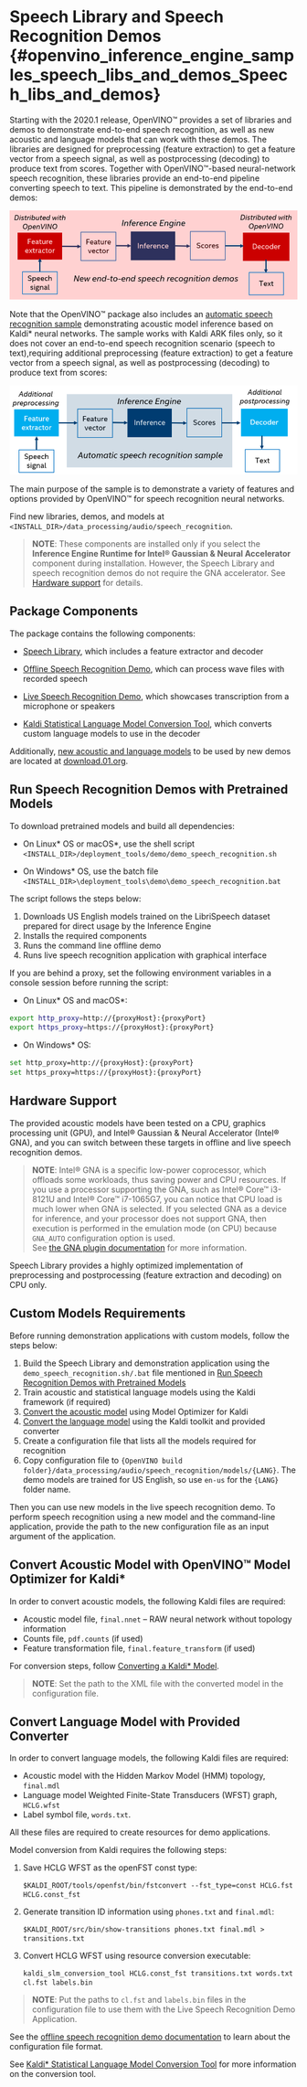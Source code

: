 # Speech Library and Speech Recognition Demos {#openvino_inference_engine_samples_speech_libs_and_demos_Speech_libs_and_demos}

Starting with the 2020.1 release, OpenVINO&trade; provides a set of libraries and demos to demonstrate end-to-end
speech recognition, as well as new acoustic and language models that can work with these demos.
The libraries are designed for preprocessing (feature extraction) to get a feature vector from a speech signal, as well
as postprocessing (decoding) to produce text from scores. Together with OpenVINO&trade;-based neural-network speech recognition,
these libraries provide an end-to-end pipeline converting speech to text. This pipeline is demonstrated by the
end-to-end demos:

![](img/new_speech_demos.png)

Note that the OpenVINO&trade; package also includes an [automatic speech recognition sample](../speech_sample/README.md) demonstrating acoustic model inference based on Kaldi\* neural networks. The sample works with Kaldi ARK files only, so it does not cover an end-to-end speech recognition scenario (speech to text),requiring additional preprocessing (feature extraction) to get a feature vector from a speech signal, as well as postprocessing (decoding) to produce text from scores:

![](img/speech_sample.png)

The main purpose of the sample is to demonstrate a variety of features and options provided by OpenVINO&trade;
for speech recognition neural networks.

Find new libraries, demos, and models at `<INSTALL_DIR>/data_processing/audio/speech_recognition`.

> **NOTE**: These components are installed only if you select the **Inference Engine Runtime for Intel&reg; Gaussian & Neural Accelerator** component during installation. However, the Speech Library and speech recognition demos do not require the GNA accelerator. See <a href="#hardware-support">Hardware support</a> for details.

## Package Components

The package contains the following components:

* [Speech Library](Speech_library.md), which includes a feature extractor and decoder

* [Offline Speech Recognition Demo](Offline_speech_recognition_demo.md), which can process wave files with recorded speech

* [Live Speech Recognition Demo](Live_speech_recognition_demo.md), which showcases transcription from a microphone or speakers

* [Kaldi Statistical Language Model Conversion Tool](Kaldi_SLM_conversion_tool.md), which converts custom language models to use in the decoder

Additionally, [new acoustic and language models](http://download.01.org/opencv/2020/openvinotoolkit/2020.1/models_contrib/speech/kaldi/librispeech_s5/) to be used by new demos are located at [download.01.org](https://01.org/).

## <a name="run-demos">Run Speech Recognition Demos with Pretrained Models</a>

To download pretrained models and build all dependencies:

* On Linux* OS or macOS*, use the shell script `<INSTALL_DIR>/deployment_tools/demo/demo_speech_recognition.sh`

* On Windows* OS, use the batch file `<INSTALL_DIR>\deployment_tools\demo\demo_speech_recognition.bat`

The script follows the steps below:

  1. Downloads US English models trained on the LibriSpeech dataset prepared for direct usage by the Inference Engine
  2. Installs the required components
  3. Runs the command line offline demo
  4. Runs live speech recognition application with graphical interface

If you are behind a proxy, set the following environment variables in a console session before running the script:

* On Linux* OS and macOS*:

```sh
export http_proxy=http://{proxyHost}:{proxyPort}
export https_proxy=https://{proxyHost}:{proxyPort}
```

* On Windows* OS:

```sh
set http_proxy=http://{proxyHost}:{proxyPort}
set https_proxy=https://{proxyHost}:{proxyPort}
```

## <a name="hardware-support">Hardware Support</a>

The provided acoustic models have been tested on a CPU, graphics processing unit (GPU), and Intel&reg; Gaussian & Neural Accelerator (Intel&reg; GNA), and you can switch between these targets in offline and live speech recognition demos.  

> **NOTE**: Intel&reg; GNA is a specific low-power coprocessor, which offloads some workloads, thus saving power and CPU resources. If you use a processor supporting the GNA, such as Intel&reg; Core&trade; i3-8121U and Intel&reg; Core&trade; i7-1065G7, you can notice that CPU load is much lower when GNA is selected. If you selected GNA as a device for inference, and your processor does not support GNA, then execution is performed in the emulation mode (on CPU) because `GNA_AUTO` configuration option is used.   
> See [the GNA plugin documentation](https://docs.openvinotoolkit.org/latest/_docs_IE_DG_supported_plugins_GNA.html) for more information.

Speech Library provides a highly optimized implementation of preprocessing and postprocessing (feature extraction and decoding) on CPU only.

## Custom Models Requirements

Before running demonstration applications with custom models, follow the steps below:

1. Build the Speech Library and demonstration application using the `demo_speech_recognition.sh/.bat` file mentioned in <a href="#run-demos">Run Speech Recognition Demos with Pretrained Models</a>
2. Train acoustic and statistical language models using the Kaldi framework (if required)
3. [Convert the acoustic model](../../../docs/MO_DG/prepare_model/convert_model/Convert_Model_From_Kaldi.md) using Model Optimizer for Kaldi
4. [Convert the language model](Kaldi_SLM_conversion_tool.md) using the Kaldi toolkit and provided converter
5. Create a configuration file that lists all the models required for recognition
6. Copy configuration file to `{OpenVINO build folder}/data_processing/audio/speech_recognition/models/{LANG}`. The demo models are trained for US English, so use `en-us` for the `{LANG}` folder name.

Then you can use new models in the live speech recognition demo.
To perform speech recognition using a new model and the command-line application, provide the path to the new configuration file as an input argument of the application.

## Convert Acoustic Model with OpenVINO&trade; Model Optimizer for Kaldi*

In order to convert acoustic models, the following Kaldi files are required:

- Acoustic model file, `final.nnet` – RAW neural network without topology information
- Counts file, `pdf.counts` (if used)
- Feature transformation file, `final.feature_transform` (if used)

For conversion steps, follow [Converting a Kaldi* Model](../../../docs/MO_DG/prepare_model/convert_model/Convert_Model_From_Kaldi.md).

> **NOTE**: Set the path to the XML file with the converted model in the configuration file.

## Convert Language Model with Provided Converter

In order to convert language models, the following Kaldi files are required:
- Acoustic model with the Hidden Markov Model (HMM) topology, `final.mdl`
- Language model Weighted Finite-State Transducers (WFST) graph, `HCLG.wfst`
- Label symbol file, `words.txt`.

All these files are required to create resources for demo applications.

Model conversion from Kaldi requires the following steps:

1. Save HCLG WFST as the openFST const type:
   ```
   $KALDI_ROOT/tools/openfst/bin/fstconvert --fst_type=const HCLG.fst HCLG.const_fst
   ```

2. Generate transition ID information using `phones.txt` and `final.mdl`:
   ```
   $KALDI_ROOT/src/bin/show-transitions phones.txt final.mdl > transitions.txt
   ```

3. Convert HCLG WFST using resource conversion executable:
   ```
   kaldi_slm_conversion_tool HCLG.const_fst transitions.txt words.txt cl.fst labels.bin
   ```

> **NOTE**: Put the paths to `cl.fst` and `labels.bin` files in the configuration file to use them with the Live Speech Recognition Demo Application.

See the [offline speech recognition demo documentation](Offline_speech_recognition_demo.md) to learn about the configuration file format.

See [Kaldi* Statistical Language Model Conversion Tool](Kaldi_SLM_conversion_tool.md) for more information on the conversion tool.
